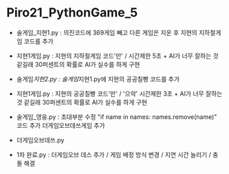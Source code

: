 # Piro21_PythonGame_5

- 술게임\_지현1.py : 의진코드에 369게임 빼고 다른 게임은 지운 후 지현의 지하철게임 코드를 추가
- 지현1게임.py : 지현의 지하철게임 코드'만' / 시간제한 5초 + AI가 너무 잘하는 것 같길래 30퍼센트의 확률로 AI가 실수를 하게 구현
- 술게임*지현2.py : 술게임*지현1.py에 지현의 공공칠빵 코드를 추가
- 지현1게임.py : 지현의 공공칠빵 코드'만' / '으악' 시간제한 3초 + AI가 너무 잘하는 것 같길래 30퍼센트의 확률로 AI가 실수를 하게 구현

- 술게임\_영웅.py : 초대부분 수정
  "if name in names:
  names.remove(name)" 코드 추가
  더게임오브데쓰게임 추가

- 더게임오브데쓰.py

- 1차 완료.py : 더게임오브 데스 추가 / 게임 배정 방식 변경 / 지연 시간 늘리기 / 충돌 해결
